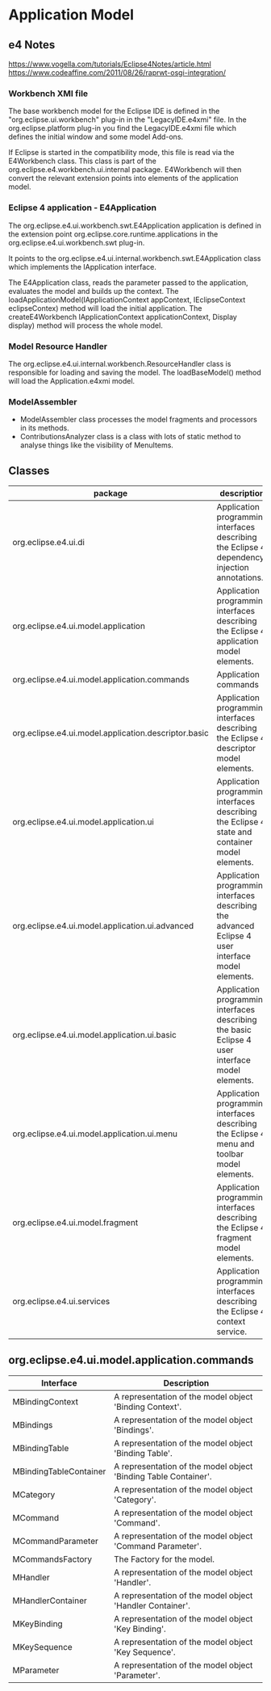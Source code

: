 # Application Model

##  e4 Notes
https://www.vogella.com/tutorials/Eclipse4Notes/article.html
https://www.codeaffine.com/2011/08/26/raprwt-osgi-integration/

### Workbench XMI file
The base workbench model for the Eclipse IDE is defined in the "org.eclipse.ui.workbench" plug-in in the "LegacyIDE.e4xmi" file. In the org.eclipse.platform plug-in you find the LegacyIDE.e4xmi file which defines the initial window and some model Add-ons.

If Eclipse is started in the compatibility mode, this file is read via the E4Workbench class. This class is part of the org.eclipse.e4.workbench.ui.internal package. E4Workbench will then convert the relevant extension points into elements of the application model.


### Eclipse 4 application - E4Application

The org.eclipse.e4.ui.workbench.swt.E4Application application is defined in the extension point org.eclipse.core.runtime.applications in the org.eclipse.e4.ui.workbench.swt plug-in.

It points to the org.eclipse.e4.ui.internal.workbench.swt.E4Application class which implements the IApplication interface.

The E4Application class, reads the parameter passed to the application, evaluates the model and builds up the context. The loadApplicationModel(IApplicationContext appContext, IEclipseContext eclipseContex) method will load the initial application. The createE4Workbench IApplicationContext applicationContext, Display display) method will process the whole model.

### Model Resource Handler
The org.eclipse.e4.ui.internal.workbench.ResourceHandler class is responsible for loading and saving the model. The loadBaseModel() method will load the Application.e4xmi model.

### ModelAssembler
- ModelAssembler class processes the model fragments and processors in its methods.
- ContributionsAnalyzer class is a class with lots of static method to analyse things like the visibility of MenuItems.

## Classes

| package | description |
|---------|-------------|
| org.eclipse.e4.ui.di 	| Application programming interfaces describing the Eclipse 4 dependency injection annotations.| 
| org.eclipse.e4.ui.model.application 	| Application programming interfaces describing the Eclipse 4 application model elements.| 
| org.eclipse.e4.ui.model.application.commands 	 | Application commands |
| org.eclipse.e4.ui.model.application.descriptor.basic 	| Application programming interfaces describing the Eclipse 4 descriptor model elements.
| org.eclipse.e4.ui.model.application.ui 	| Application programming interfaces describing the Eclipse 4 state and container model elements.| 
| org.eclipse.e4.ui.model.application.ui.advanced 	| Application programming interfaces describing the advanced Eclipse 4 user interface model elements.| 
| org.eclipse.e4.ui.model.application.ui.basic 	| Application programming interfaces describing the basic Eclipse 4 user interface model elements.| 
| org.eclipse.e4.ui.model.application.ui.menu 	| Application programming interfaces describing the Eclipse 4 menu and toolbar model elements.| 
| org.eclipse.e4.ui.model.fragment 	| Application programming interfaces describing the Eclipse 4 fragment model elements.| 
| org.eclipse.e4.ui.services 	| Application programming interfaces describing the Eclipse 4 context service.|

## org.eclipse.e4.ui.model.application.commands
| Interface | 	Description | 
| --------------|---------|
| MBindingContext 	| A representation of the model object 'Binding Context'.| 
| MBindings 	| A representation of the model object 'Bindings'.| 
| MBindingTable 	| A representation of the model object 'Binding Table'.| 
| MBindingTableContainer 	| A representation of the model object 'Binding Table Container'.| 
| MCategory 	| A representation of the model object 'Category'.| 
| MCommand 	| A representation of the model object 'Command'.| 
| MCommandParameter 	| A representation of the model object 'Command Parameter'.| 
| MCommandsFactory 	| The Factory for the model.| 
| MHandler 	| A representation of the model object 'Handler'.| 
| MHandlerContainer 	| A representation of the model object 'Handler Container'.| 
| MKeyBinding 	| A representation of the model object 'Key Binding'.| 
| MKeySequence 	| A representation of the model object 'Key Sequence'.| 
| MParameter 	| A representation of the model object 'Parameter'.| 

